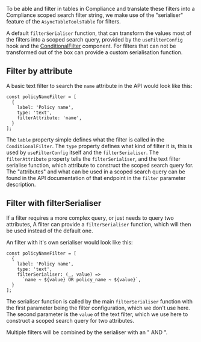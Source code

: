 To be able and filter in tables in Compliance and translate these filters into a Compliance scoped search filter string,
we make use of the "serialiser" feature of the `AsyncTableToolsTable` for filters.

A default `filterSerialiser` function, that can transform the values most of the filters into a scoped search query, provided by the `useFilterConfig` hook and the [ConditionalFilter](https://github.com/RedHatInsights/frontend-components/blob/master/packages/components/doc/conditionalFilter.md) component.
For filters that can not be transformed out of the box can provide a custom serialisation function.

## Filter by attribute

A basic text filter to search the `name` attribute in the API would look like this:

```
const policyNameFilter = [
  {
    label: 'Policy name',
    type: 'text',
    filterAttribute: 'name',
  }
];
```

The `lable` property simple defines what the filter is called in the `ConditionalFilter`.
The `type` property defines what kind of filter it is, this is used by `useFilterConfig` itself and the `filterSerialiser`.
The `filterAttribute` property tells the `filterSerialiser`, and the text filter serialise function, which attribute to construct the scoped search query for.
The "attributes" and what can be used in a scoped search query can be found in the API documentation of that endpoint in the `filter` parameter description.

## Filter with filterSerialiser

If a filter requires a more complex query, or just needs to query two attributes,
A filter can provide a `filterSerialiser` function, which will then be used instead of the default one.

An filter with it's own serialiser would look like this:

```
const policyNameFilter = [
  {
    label: 'Policy name',
    type: 'text',
    filterSerialiser: (_, value) =>
      `name ~ ${value} OR policy_name ~ ${value}`,
  }
];
```

The serialiser function is called by the main `filterSerialiser` function with the first parameter being the filter configuration, which we don't use here.
The second parameter is the `value` of the text filter, which we use here to construct a scoped search query for two attributes.

Multiple filters will be combined by the serialiser with an " AND ".
